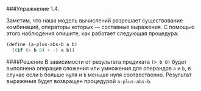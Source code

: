 ###Упражнение 1.4.

Заметим, что наша модель вычислений разрешает существование комбинаций, операторы которых — составные выражения. С помощью этого наблюдения опишите, как работает следующая процедура:
```scheme
(define (a-plus-abs-b a b) 
  ((if (> b 0) + -) a b))
```

####Решение
В зависимости от результата предиката `(> b 0)` будет выполнена операция сложения или умножения для операндов `a` и `b`, в случае если `b` больше нуля и `b` меньше нуля соотвественно. Результат выражения будет возвращен процедурой `a-plus-abs-b`.


